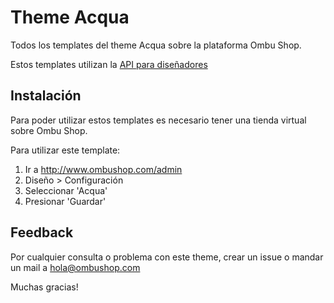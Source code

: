 # Theme Acqua

Todos los templates del theme Acqua sobre la plataforma Ombu Shop.

Estos templates utilizan la [API para diseñadores](http://www.ombushop.com/liquid-api/index.html)

## Instalación

Para poder utilizar estos templates es necesario tener una tienda virtual sobre Ombu Shop.

Para utilizar este template: 

  1. Ir a http://www.ombushop.com/admin
  2. Diseño > Configuración
  3. Seleccionar 'Acqua'
  4. Presionar 'Guardar'

## Feedback

Por cualquier consulta o problema con este theme, crear un issue o
mandar un mail a hola@ombushop.com

Muchas gracias!
